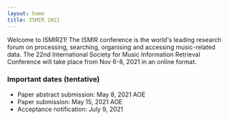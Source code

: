 ```yaml
---
layout: home
title: ISMIR 2021
---
```



Welcome to ISMIR21! The ISMIR conference is the world's leading research forum on processing, searching, organising and accessing music-related data. The 22nd International Society for Music Information Retrieval Conference will take place from Nov 6-8, 2021 in an online format.


### Important dates (tentative)
- Paper abstract submission: May 8, 2021 AOE
- Paper submission: May 15, 2021 AOE
- Acceptance notification: July 9, 2021
